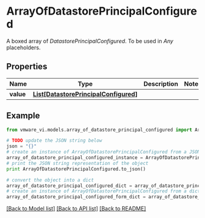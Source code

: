 # ArrayOfDatastorePrincipalConfigured

A boxed array of *DatastorePrincipalConfigured*. To be used in *Any* placeholders. 

## Properties
Name | Type | Description | Notes
------------ | ------------- | ------------- | -------------
**value** | [**List[DatastorePrincipalConfigured]**](DatastorePrincipalConfigured.md) |  | 

## Example

```python
from vmware_vi.models.array_of_datastore_principal_configured import ArrayOfDatastorePrincipalConfigured

# TODO update the JSON string below
json = "{}"
# create an instance of ArrayOfDatastorePrincipalConfigured from a JSON string
array_of_datastore_principal_configured_instance = ArrayOfDatastorePrincipalConfigured.from_json(json)
# print the JSON string representation of the object
print ArrayOfDatastorePrincipalConfigured.to_json()

# convert the object into a dict
array_of_datastore_principal_configured_dict = array_of_datastore_principal_configured_instance.to_dict()
# create an instance of ArrayOfDatastorePrincipalConfigured from a dict
array_of_datastore_principal_configured_form_dict = array_of_datastore_principal_configured.from_dict(array_of_datastore_principal_configured_dict)
```
[[Back to Model list]](../README.md#documentation-for-models) [[Back to API list]](../README.md#documentation-for-api-endpoints) [[Back to README]](../README.md)


